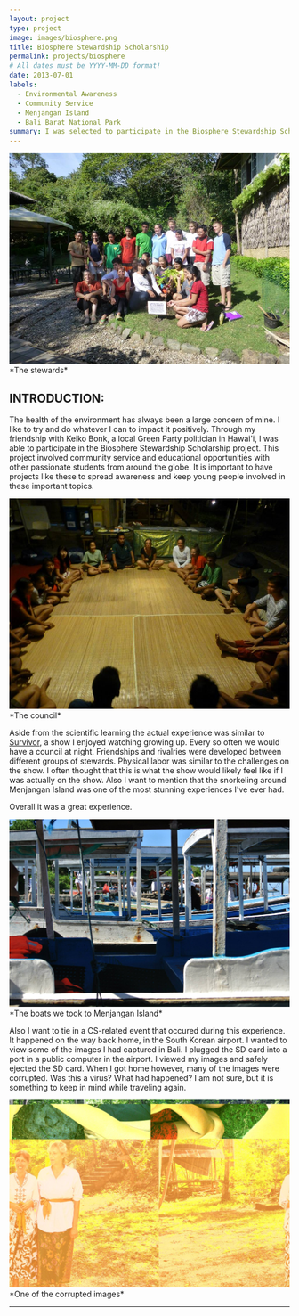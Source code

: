 ```yaml
---
layout: project
type: project
image: images/biosphere.png
title: Biosphere Stewardship Scholarship
permalink: projects/biosphere
# All dates must be YYYY-MM-DD format!
date: 2013-07-01
labels:
  - Environmental Awareness
  - Community Service
  - Menjangan Island
  - Bali Barat National Park
summary: I was selected to participate in the Biosphere Stewardship Scholarship project in Bali Barat National Park.
---
```


<img class="ui image" src="../images/biospheregroup.jpg">
               *The stewards*

## INTRODUCTION:
The health of the environment has always been a large concern of mine. I like to try and do whatever I can to impact it positively. Through my friendship with Keiko Bonk, a local Green Party politician in Hawai'i, I was able to participate in the Biosphere Stewardship Scholarship project. This project involved community service and educational opportunities with other passionate students from around the globe. It is important to have projects like these to spread awareness and keep young people involved in these important topics. 

<img class="ui image" src="../images/biospherecouncil.jpg">
               *The council*

Aside from the scientific learning the actual experience was similar to [Survivor](https://en.wikipedia.org/wiki/Survivor_(American_TV_series)), a show I enjoyed watching growing up. Every so often we would have a council at night. Friendships and rivalries were developed between different groups of stewards. Physical labor was similar to the challenges on the show. I often thought that this is what the show would likely feel like if I was actually on the show. Also I want to mention that the snorkeling around Menjangan Island was one of the most stunning experiences I've ever had.

Overall it was a great experience.

<img class="ui image" src="../images/biosphereboats.jpg">
               *The boats we took to Menjangan Island*

Also I want to tie in a CS-related event that occured during this experience. It happened on the way back home, in the South Korean airport. I wanted to view some of the images I had captured in Bali. I plugged the SD card into a port in a public computer in the airport. I viewed my images and safely ejected the SD card. When I got home however, many of the images were corrupted. Was this a virus? What had happened? I am not sure, but it is something to keep in mind while traveling again.

<img class="ui image" src="../images/biospherevirus.jpg">
               *One of the corrupted images*

***************************************************************************************


